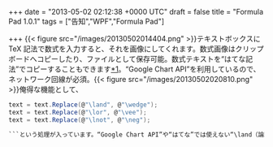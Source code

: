 
+++
date = "2013-05-02 02:12:38 +0000 UTC"
draft = false
title = "Formula Pad 1.0.1"
tags = ["告知","WPF","Formula Pad"]

+++
{{< figure src="/images/20130502014404.png"  >}}テキストボックスに TeX 記法で数式を入力すると、それを画像にしてくれます。数式画像はクリップボードへコピーしたり、ファイルとして保存可能。数式テキストを“はてな記法”でコピーすることもできます<a href="#f-c78bf501" name="fn-c78bf501" title="はてなでちゃんと表示できるとは限りません">*1</a>。“Google Chart API”を利用しているので、ネットワーク回線が必須。{{< figure src="/images/20130502020810.png"  >}}俺得な機能として、
```cs
text = text.Replace(@"\land", @"\wedge");
text = text.Replace(@"\lor", @"\vee");
text = text.Replace(@"\lnot", @"\neg");

```という処理が入っています。“Google Chart API”や“はてな”では使えない“\land（論理和）”“\lor（論理積）”“\lnot（否定）”が使えます。


